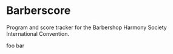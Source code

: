 Barberscore
===========

Program and score tracker for the Barbershop Harmony Society International Convention.

foo bar